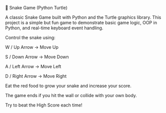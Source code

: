 🐍 Snake Game (Python Turtle)

A classic Snake Game built with Python and the Turtle graphics library.
This project is a simple but fun game to demonstrate basic game logic, OOP in Python, and real-time keyboard event handling.


Control the snake using:

W / Up Arrow → Move Up

S / Down Arrow → Move Down

A / Left Arrow → Move Left

D / Right Arrow → Move Right

Eat the red food to grow your snake and increase your score.

The game ends if you hit the wall or collide with your own body.

Try to beat the High Score each time!
